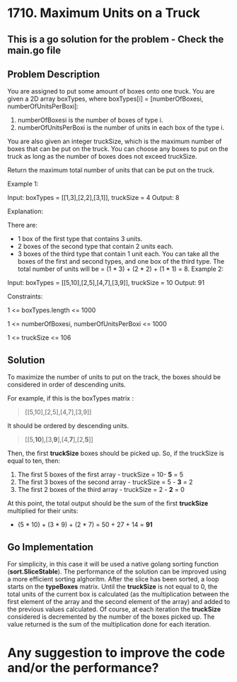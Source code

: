 # 1710. Maximum Units on a Truck
## This is a go solution for the problem - Check the main.go file

## **Problem Description**
You are assigned to put some amount of boxes onto one truck. You are given a 2D array boxTypes, where boxTypes[i] = [numberOfBoxesi, numberOfUnitsPerBoxi]:

1. numberOfBoxesi is the number of boxes of type i.
2. numberOfUnitsPerBoxi is the number of units in each box of the type i.

You are also given an integer truckSize, which is the maximum number of boxes that can be put on the truck. You can choose any boxes to put on the truck as long as the number of boxes does not exceed truckSize.

Return the maximum total number of units that can be put on the truck.

Example 1:

Input: boxTypes = [[1,3],[2,2],[3,1]], truckSize = 4
Output: 8

Explanation: 

There are:
- 1 box of the first type that contains 3 units.
- 2 boxes of the second type that contain 2 units each.
- 3 boxes of the third type that contain 1 unit each.
You can take all the boxes of the first and second types, and one box of the third type.
The total number of units will be = (1 * 3) + (2 * 2) + (1 * 1) = 8.
Example 2:

Input: boxTypes = [[5,10],[2,5],[4,7],[3,9]], truckSize = 10
Output: 91
 

Constraints:

1 <= boxTypes.length <= 1000

1 <= numberOfBoxesi, numberOfUnitsPerBoxi <= 1000

1 <= truckSize <= 106

## **Solution**
To maximize the number of units to put on the track, the boxes should be considered in order of descending units.

For example, if this is the boxTypes matrix :
> [[5,10],[2,5],[4,7],[3,9]]

It should be ordered by descending units.
>[[5,**10**],[3,**9**],[4,**7**],[2,**5**]]

Then, the first **truckSize** boxes should be picked up.
So, if the truckSize is equal to ten, then:
1. The first 5 boxes of the first array - truckSize = 10- **5** = 5
2. The first 3 boxes of the second array - truckSize = 5 - **3** = 2
3. The first 2 boxes of the third array - truckSize = 2 - **2** = 0

At this point, the total output should be the sum of the first **truckSize** multiplied for their units:

* (5 * 10) + (3 * 9) + (2 * 7)
 = 50 + 27 + 14 = **91**

 ## Go Implementation
For simplicity, in this case it will be used a native golang sorting function (**sort.SliceStable**).
The performance of the solution can be improved using a more efficient sorting alghoritm.
After the slice has been sorted, a loop starts on the **typeBoxes** matrix. Until the **truckSize** is not equal to 0, the total units of the current box is calculated (as the multiplication between the first element of the array and the second element of the array) and added to the previous values calculated. Of course, at each iteration the **truckSize** considered is decremented by the number of the boxes picked up.
The value returned is the sum of the multiplication done for each iteration.

#
# Any suggestion to improve the code and/or the performance?